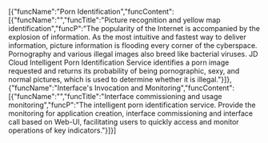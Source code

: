 [{"funcName":"Porn Identification","funcContent":[{"funcName":"","funcTitle":"Picture recognition and yellow map identification","funcP":"The popularity of the Internet is accompanied by the explosion of information. As the most intuitive and fastest way to deliver information, picture information is flooding every corner of the cyberspace. Pornography and various illegal images also breed like bacterial viruses. JD Cloud Intelligent Porn Identification Service identifies a porn image requested and returns its probability of being pornographic, sexy, and normal pictures, which is used to determine whether it is illegal."}]},{"funcName":"Interface's Invocation and Monitoring","funcContent":[{"funcName":"","funcTitle":"Interface commissioning and usage monitoring","funcP":"The intelligent porn identification service. Provide the monitoring for application creation, interface commissioning and interface call based on Web-UI, facilitating users to quickly access and monitor operations of key indicators."}]}]